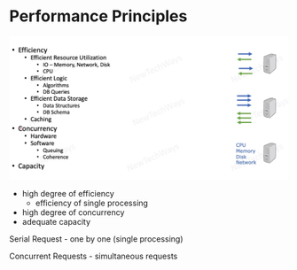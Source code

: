 # Performance Principles

![Alt text](./images/image-1.png)


- high degree of efficiency
  - efficiency of single processing
- high degree of concurrency
- adequate capacity



Serial Request - one by one (single processing)
 
Concurrent Requests - simultaneous requests